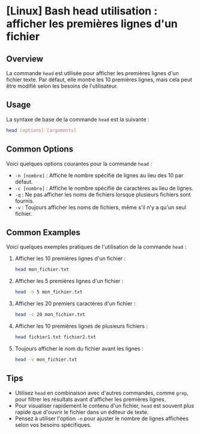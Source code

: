 # [Linux] Bash head utilisation : afficher les premières lignes d'un fichier

## Overview
La commande `head` est utilisée pour afficher les premières lignes d'un fichier texte. Par défaut, elle montre les 10 premières lignes, mais cela peut être modifié selon les besoins de l'utilisateur.

## Usage
La syntaxe de base de la commande `head` est la suivante :

```bash
head [options] [arguments]
```

## Common Options
Voici quelques options courantes pour la commande `head` :

- `-n [nombre]` : Affiche le nombre spécifié de lignes au lieu des 10 par défaut.
- `-c [nombre]` : Affiche le nombre spécifié de caractères au lieu de lignes.
- `-q` : Ne pas afficher les noms de fichiers lorsque plusieurs fichiers sont fournis.
- `-v` : Toujours afficher les noms de fichiers, même s'il n'y a qu'un seul fichier.

## Common Examples
Voici quelques exemples pratiques de l'utilisation de la commande `head` :

1. Afficher les 10 premières lignes d'un fichier :

   ```bash
   head mon_fichier.txt
   ```

2. Afficher les 5 premières lignes d'un fichier :

   ```bash
   head -n 5 mon_fichier.txt
   ```

3. Afficher les 20 premiers caractères d'un fichier :

   ```bash
   head -c 20 mon_fichier.txt
   ```

4. Afficher les 10 premières lignes de plusieurs fichiers :

   ```bash
   head fichier1.txt fichier2.txt
   ```

5. Toujours afficher le nom du fichier avant les lignes :

   ```bash
   head -v mon_fichier.txt
   ```

## Tips
- Utilisez `head` en combinaison avec d'autres commandes, comme `grep`, pour filtrer les résultats avant d'afficher les premières lignes.
- Pour visualiser rapidement le contenu d'un fichier, `head` est souvent plus rapide que d'ouvrir le fichier dans un éditeur de texte.
- Pensez à utiliser l'option `-n` pour ajuster le nombre de lignes affichées selon vos besoins spécifiques.